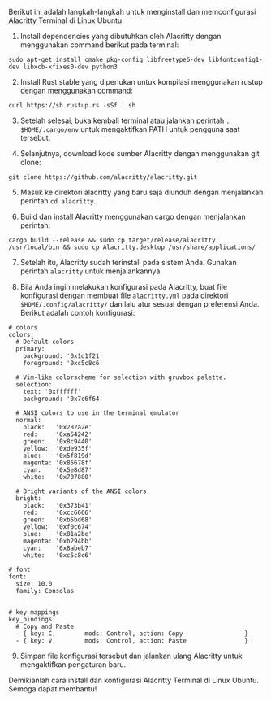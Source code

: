 Berikut ini adalah langkah-langkah untuk menginstall dan memconfigurasi Alacritty Terminal di Linux Ubuntu:

1. Install dependencies yang dibutuhkan oleh Alacritty dengan menggunakan command berikut pada terminal:
```
sudo apt-get install cmake pkg-config libfreetype6-dev libfontconfig1-dev libxcb-xfixes0-dev python3
```

2. Install Rust stable yang diperlukan untuk kompilasi menggunakan rustup dengan menggunakan command:

```
curl https://sh.rustup.rs -sSf | sh
```

3. Setelah selesai, buka kembali terminal atau jalankan perintah `. $HOME/.cargo/env` untuk mengaktifkan PATH untuk pengguna saat tersebut.

4. Selanjutnya, download kode sumber Alacritty dengan menggunakan git clone:

```
git clone https://github.com/alacritty/alacritty.git
```

5. Masuk ke direktori alacritty yang baru saja diunduh dengan menjalankan perintah `cd alacritty`.

6. Build dan install Alacritty menggunakan cargo dengan menjalankan perintah:

```
cargo build --release && sudo cp target/release/alacritty /usr/local/bin && sudo cp Alacritty.desktop /usr/share/applications/
```

7. Setelah itu, Alacritty sudah terinstall pada sistem Anda. Gunakan perintah `alacritty` untuk menjalankannya.

8. Bila Anda ingin melakukan konfigurasi pada Alacritty, buat file konfigurasi dengan membuat file `alacritty.yml` pada direktori `$HOME/.config/alacritty/` dan lalu atur sesuai dengan preferensi Anda. Berikut adalah contoh konfigurasi:

```
# colors
colors:
  # Default colors
  primary:
    background: '0x1d1f21'
    foreground: '0xc5c8c6'

  # Vim-like colorscheme for selection with gruvbox palette.
  selection:
    text: '0xffffff'
    background: '0x7c6f64'

  # ANSI colors to use in the terminal emulator
  normal:
    black:   '0x282a2e'
    red:     '0xa54242'
    green:   '0x8c9440'
    yellow:  '0xde935f'
    blue:    '0x5f819d'
    magenta: '0x85678f'
    cyan:    '0x5e8d87'
    white:   '0x707880'

  # Bright variants of the ANSI colors
  bright:
    black:   '0x373b41'
    red:     '0xcc6666'
    green:   '0xb5bd68'
    yellow:  '0xf0c674'
    blue:    '0x81a2be'
    magenta: '0xb294bb'
    cyan:    '0x8abeb7'
    white:   '0xc5c8c6'

# font
font:
  size: 10.0
  family: Consolas


# key mappings
key_bindings:
  # Copy and Paste
  - { key: C,        mods: Control, action: Copy                 }
  - { key: V,        mods: Control, action: Paste                }

```

9. Simpan file konfigurasi tersebut dan jalankan ulang Alacritty untuk mengaktifkan pengaturan baru.

Demikianlah cara install dan konfigurasi Alacritty Terminal di Linux Ubuntu. Semoga dapat membantu!
